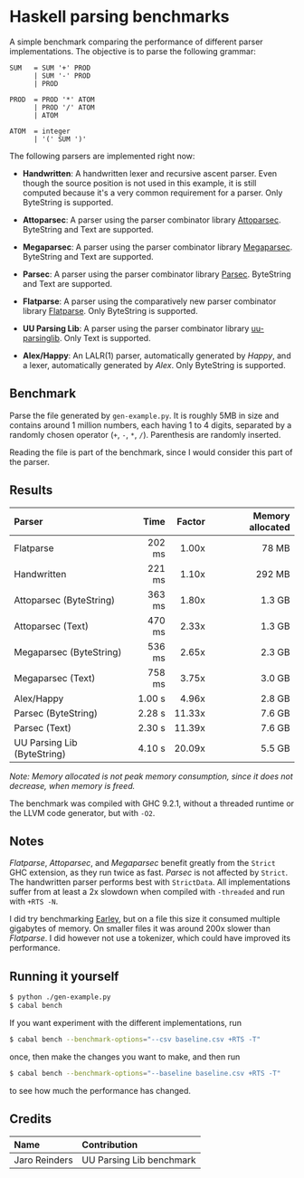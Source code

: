 # Haskell parsing benchmarks

A simple benchmark comparing the performance of different parser
implementations. The objective is to parse the following grammar:

```bnf
SUM   = SUM '+' PROD
      | SUM '-' PROD
      | PROD

PROD  = PROD '*' ATOM
      | PROD '/' ATOM
      | ATOM

ATOM  = integer
      | '(' SUM ')'
```

The following parsers are implemented right now:
- __Handwritten__: A handwritten lexer and recursive ascent parser. Even though
  the source position is not used in this example, it is still
  computed because it's a very common requirement for a parser. Only
  ByteString is supported.

- __Attoparsec__: A parser using the parser combinator library
  [Attoparsec](https://hackage.haskell.org/package/attoparsec). ByteString
  and Text are supported.

- __Megaparsec__: A parser using the parser combinator library
  [Megaparsec](https://hackage.haskell.org/package/megaparsec). ByteString
  and Text are supported.

- __Parsec__: A parser using the parser combinator library
  [Parsec](https://hackage.haskell.org/package/parsec). ByteString and
  Text are supported.

- __Flatparse__: A parser using the comparatively new parser
  combinator library
  [Flatparse](https://hackage.haskell.org/package/flatparse). Only
  ByteString is supported.

- __UU Parsing Lib__: A parser using the parser combinator library
  [uu-parsinglib](https://hackage.haskell.org/package/uu-parsinglib). Only
  Text is supported.

- __Alex/Happy__: An LALR(1) parser, automatically generated by
  _Happy_, and a lexer, automatically generated by _Alex_. Only
  ByteString is supported.

## Benchmark

Parse the file generated by `gen-example.py`. It is roughly 5MB in
size and contains around 1 million numbers, each having 1 to 4 digits,
separated by a randomly chosen operator (`+`, `-`, `*`,
`/`). Parenthesis are randomly inserted.

Reading the file is part of the benchmark, since I would consider this
part of the parser.

## Results

| Parser                      | Time      | Factor | Memory allocated |
|:-----------------------     | ---------:| ------:| ----------------:|
| Flatparse                   | 202  ms   | 1.00x  | 78 MB            |
| Handwritten                 | 221  ms   | 1.10x  | 292 MB           |
| Attoparsec (ByteString)     | 363  ms   | 1.80x  | 1.3 GB           |
| Attoparsec (Text)           | 470  ms   | 2.33x  | 1.3 GB           |
| Megaparsec (ByteString)     | 536  ms   | 2.65x  | 2.3 GB           |
| Megaparsec (Text)           | 758  ms   | 3.75x  | 3.0 GB           |
| Alex/Happy                  | 1.00  s   | 4.96x  | 2.8 GB           |
| Parsec (ByteString)         | 2.28  s   | 11.33x | 7.6 GB           |
| Parsec (Text)               | 2.30  s   | 11.39x | 7.6 GB           |
| UU Parsing Lib (ByteString) | 4.10  s   | 20.09x | 5.5 GB           |

_Note: Memory allocated is not peak memory consumption, since it does
not decrease, when memory is freed._

The benchmark was compiled with GHC 9.2.1, without a threaded runtime
or the LLVM code generator, but with `-O2`.

## Notes

_Flatparse_, _Attoparsec_, and _Megaparsec_ benefit greatly from the
`Strict` GHC extension, as they run twice as fast. _Parsec_ is not
affected by `Strict`. The handwritten parser performs best with
`StrictData`. All implementations suffer from at least a 2x slowdown
when compiled with `-threaded` and run with `+RTS -N`.

I did try benchmarking
[Earley](https://hackage.haskell.org/package/Earley), but on a file
this size it consumed multiple gigabytes of memory. On smaller files
it was around 200x slower than _Flatparse_. I did however not use a
tokenizer, which could have improved its performance.

## Running it yourself
```sh
$ python ./gen-example.py
$ cabal bench
```
If you want experiment with the different implementations, run

```sh
$ cabal bench --benchmark-options="--csv baseline.csv +RTS -T"
```

once, then make the changes you want to make, and then run

```sh
$ cabal bench --benchmark-options="--baseline baseline.csv +RTS -T"
```

to see how much the performance has changed.


## Credits

| Name            | Contribution                   |
|:--------------- |:------------------------------ |
| Jaro Reinders   | UU Parsing Lib benchmark       |
